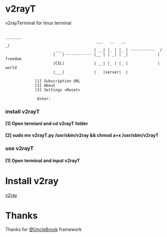 # v2rayT
 v2rayTerminal for linux terminal
 
                                                                            _______
                                            ___   __   __                _/
                          ___              | __| |_ | |_ | -----------  /
                         |   |------------ |__ | | _| | _|             | freedom
                         |CIL|             | __| |_ | |_ |             |     world
                         |___|             |   |server|  |

                 [1] Subscription URL
                 [2] About
                 [3] Settings <Reset>

                  Enter:

### install v2rayT
#### [1] Open termianl and cd v2rayT folder
#### [2] sudo mv v2rayT.py /usr/sbin/v2ray && chmod a+x /usr/sbin/v2rayT
### use v2rayT
#### [1] Open terminal and input v2rayT
 
# Install v2ray
 <a href="https://www.v2ray.com/en/welcome/install.html">v2ray</a>

# Thanks
 Thanks for <a href="https://github.com/UncleBrook/v2rayT"> @UncleBrook</a> framework
